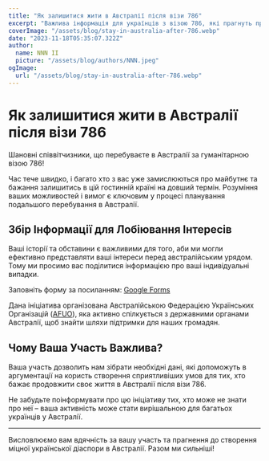 ```yaml
---
title: "Як залишитися жити в Австралії після візи 786"
excerpt: "Важлива інформація для українців з візою 786, які прагнуть продовжити своє перебування в Австралії."
coverImage: "/assets/blog/stay-in-australia-after-786.webp"
date: "2023-11-18T05:35:07.322Z"
author:
  name: NNN II
  picture: "/assets/blog/authors/NNN.jpeg"
ogImage:
  url: "/assets/blog/stay-in-australia-after-786.webp"
---
```


# Як залишитися жити в Австралії після візи 786

Шановні співвітчизники, що перебуваєте в Австралії за гуманітарною візою 786!

Час тече швидко, і багато хто з вас уже замислюються про майбутнє та бажання залишитись в цій гостинній країні на довший термін. Розуміння ваших можливостей і вимог є ключовим у процесі планування подальшого перебування в Австралії.

## Збір Інформації для Лобіювання Інтересів

Ваші історії та обставини є важливими для того, аби ми могли ефективно представляти ваші інтереси перед австралійським урядом. Тому ми просимо вас поділитися інформацією про ваші індивідуальні випадки.

Заповніть форму за посиланням: [Google Forms](https://forms.gle/4NMU4XdWuRQQFeL18)

Дана ініціатива організована Австралійською Федерацією Українських Організацій ([AFUO](https://ukrainians.org.au/)), яка активно спілкується з державними органами Австралії, щоб знайти шляхи підтримки для наших громадян.

## Чому Ваша Участь Важлива?

Ваша участь дозволить нам зібрати необхідні дані, які допоможуть в аргументації на користь створення сприятливіших умов для тих, хто бажає продовжити своє життя в Австралії після візи 786.

Не забудьте поінформувати про цю ініціативу тих, хто може не знати про неї – ваша активність може стати вирішальною для багатьох українців у Австралії.

---

Висловлюємо вам вдячність за вашу участь та прагнення до створення міцної української діаспори в Австралії. Разом ми сильніші!
